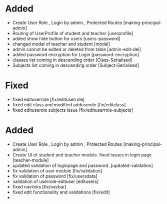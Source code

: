  # Added
 - Create User Role , Login by admin , Protected Routes [making-principal-admin]
 - Routing of UserProfile of student and teacher [userprofile]
 - added show hide button for users [users-password]
 - changed modal of teacher and student [modal]
 - admin cannot be edited or deleted from table [admin-edit-del]
 - added password encryption for Login [password-encryption]
 - classes list coming in descending order [Class-Serialised]
  - Subjects list coming in descending order [Subject-Serialised]

 
 # Fixed
 - fixed edituserrole [fix/edituserrole]
 - fixed edit class and modified adduserole [fix/editclass]
 - fixed edituserole subjects issue [fix/edituserrole-subjects]

 # Added
 - Create User Role , Login by admin , Protected Routes [making-principal-admin]
 - Create UI of student and teacher module. fixed issues in login page [teacher-module]
 - updated validation of loginpage and password .[updated-validation]
 - fix validation of user module [fix/validation]
 - fix validation of password [fix/usersdata]
 - validation of userrole-edituser [editusers]
 - fixed navlinks [fix/navbar]
 - fixed edit functionality and validations [fix/edit]
 - 